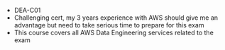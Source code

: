 - DEA-C01
- Challenging cert, my 3 years experience with AWS should give me an advantage but need to take serious time to prepare for this exam
- This course covers all AWS Data Engineering services related to the exam